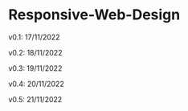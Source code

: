 # Responsive-Web-Design

v0.1: 17/11/2022

v0.2: 18/11/2022

v0.3: 19/11/2022

v0.4: 20/11/2022

v0.5: 21/11/2022